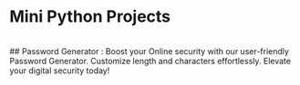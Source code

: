 # Mini Python Projects 
<br> ## Password Generator :
Boost your Online security with our user-friendly Password Generator. Customize length and characters effortlessly. Elevate your digital security today! <br>
